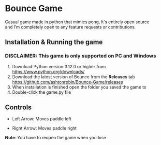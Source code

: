 # Bounce Game

Casual game made in python that mimics pong. It's entirely open source
and I'm completely open to any feature requests or contributions.

## Installation & Running the game

### DISCLAIMER: This game is only supported on PC and Windows

1. Download Python version 3.12.0 or higher from <https://www.python.org/downloads/>
2. Download the latest version of Bounce from the **Releases** tab <https://github.com/ashtonrobin/Bounce-Game/releases>
3. When installation is finished open the folder you saved the game to
4. Double-click the game.py file

## Controls

* Left Arrow: Moves paddle left

* Right Arrow: Moves paddle right

**Note**: You have to reopen the game when you lose
